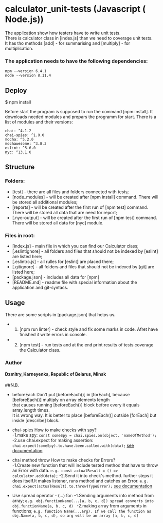 # calculator_unit-tests (Javascript ( Node.js))

The application show how testers have to write unit tests.<br>
There is calculator class in [index.js] than we need to coverage unit tests.<br>
It has tho methods [add] - for summarising and [multiply] - for multiplication.<br>

### The application needs to have the following dependencies:

    npm --version 6.4.1
    node --version 8.11.4

## Deploy
$ npm install

Before start the program is supposed to run the command [npm install].
It downloads needed modules and prepars the programm for start.
There is a list of modules and their versions:

    chai: ^4.1.2
    chai-spies: ^1.0.0
    mocha: ^5.2.0
    mochawesome: ^3.0.3
    eslint: ^5.6.0
    nyc: ^13.1.0

## Structure 
### Folders:

- [test] - there are all files and folders connected with tests;
- [node_modules] - will be created after [npm install] command. There will be stored all additional modules;
- [reports] - will be created after the first run of [npm test] command. There will be stored all data that are need for report;
- [.nyc-output] - will be created after the first run of [npm test] command. There will be stored all data for [nyc] module.

### Files in root:

- [index.js] - main file in which you can find our Calculator class;
- [.eslintignore] - all folders and files that should not be indexed by [eslint] are listed here;
- [.eslintrc.js] - all rulles for [eslint] are placed there;
- [.gitignore] -  all folders and files that should not be indexed by [git] are listed here;
- [package.json] - includes all data for [npm]
- [README.md] - readme file with special information about the application and git-syntacs. 

## Usage

There are some scripts in [package.json] that helps us.<br>

* 1. [npm run linter] - check style and fix some marks in code. Afret have finished it write errors in console.
* 2. [npm test] - run tests and at the end print results of tests coverage the Calculator class.

### Author
#### Dzmitry_Karneyenka, Republic of Belarus, Minsk

##N.B.
 * beforeEach
Don't put [beforeEach()] in [forEach], because [beforeEach()] multiply on array elements length<br>
that causes running [beforeEach()] block before every it equals array.length times.<br>
It is wrong way. It is better to place [beforeEach()] outside [forEach] but inside [describe] block.

* chai-spies
How to make checks with spy?<br>
-1.make spy: 
`const someSpy = chai.spies.on(object, 'nameOfMethod');`
-2.use chai.expect for making assertion:
`chai.expect(someSpy).to.have.been.called.with(data);`
[see documentation](http://www.chaijs.com/plugins/chai-spies/)

* chai method throw
How to make checks for Errors?<br>
-1.Create new function that will include tested method that have to throw an Error with data.
`e.g. const actualResult = () => calculator.add(data);`
-2.Send it into check's method. further steps it does itself.It makes listener, runs method and catches an Error.
`e.g. chai.expect(actualResult).to.throw(TypeError);`
[see documentation](https://www.chaijs.com/api/bdd/#method_throw)

* Use spread operator - (...) for:
-1.Sending arguments into method from array;
`e.g. obj.functionName(...[a, b, c, d]) spread converts into obj.functionName(a, b, c, d) `
-2.making array from arguments in functions;
`e.g. function Name(...arg). If we call the function as obj.Name(a, b, c, d), so arg will be an array [a, b, c, d]`

